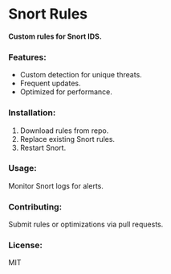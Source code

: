 # Snort Rules

**Custom rules for Snort IDS.**

### Features:
- Custom detection for unique threats.
- Frequent updates.
- Optimized for performance.

### Installation:
1. Download rules from repo.
2. Replace existing Snort rules.
3. Restart Snort.

### Usage:
Monitor Snort logs for alerts.

### Contributing:
Submit rules or optimizations via pull requests.

### License:
MIT
